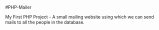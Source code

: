 #PHP-Mailer

My First PHP Project - A small mailing website using which we can send mails to all the people in the database.